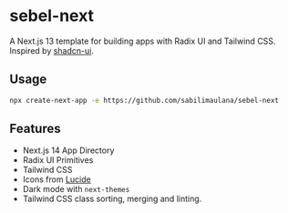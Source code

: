 # sebel-next

A Next.js 13 template for building apps with Radix UI and Tailwind CSS.
Inspired by [shadcn-ui](https://github.com/shadcn-ui/next-template).

## Usage

```bash
npx create-next-app -e https://github.com/sabilimaulana/sebel-next
```

## Features

- Next.js 14 App Directory
- Radix UI Primitives
- Tailwind CSS
- Icons from [Lucide](https://lucide.dev)
- Dark mode with `next-themes`
- Tailwind CSS class sorting, merging and linting.
